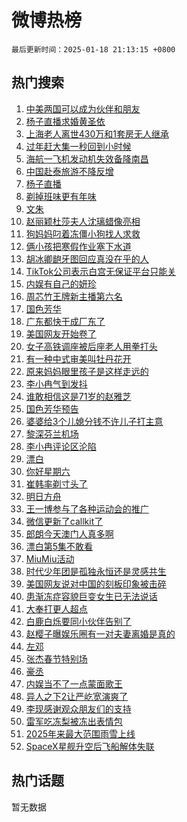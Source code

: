 # 微博热榜

`最后更新时间：2025-01-18 21:13:15 +0800`

## 热门搜索

1. [中美两国可以成为伙伴和朋友](https://m.weibo.cn/search?containerid=100103type%3D1%26t%3D10%26q%3D%23%E4%B8%AD%E7%BE%8E%E4%B8%A4%E5%9B%BD%E5%8F%AF%E4%BB%A5%E6%88%90%E4%B8%BA%E4%BC%99%E4%BC%B4%E5%92%8C%E6%9C%8B%E5%8F%8B%23&stream_entry_id=51&isnewpage=1&extparam=seat%3D1%26dgr%3D0%26cate%3D10103%26pos%3D0%26filter_type%3Drealtimehot%26stream_entry_id%3D51%26c_type%3D51%26q%3D%2523%25E4%25B8%25AD%25E7%25BE%258E%25E4%25B8%25A4%25E5%259B%25BD%25E5%258F%25AF%25E4%25BB%25A5%25E6%2588%2590%25E4%25B8%25BA%25E4%25BC%2599%25E4%25BC%25B4%25E5%2592%258C%25E6%259C%258B%25E5%258F%258B%2523%26display_time%3D1737205994%26pre_seqid%3D17372059942490120429122)
1. [杨子直播求婚黄圣依](https://m.weibo.cn/search?containerid=100103type%3D1%26t%3D10%26q%3D%23%E6%9D%A8%E5%AD%90%E7%9B%B4%E6%92%AD%E6%B1%82%E5%A9%9A%E9%BB%84%E5%9C%A3%E4%BE%9D%23&stream_entry_id=31&isnewpage=1&extparam=seat%3D1%26band_rank%3D1%26lcate%3D5001%26filter_type%3Drealtimehot%26flag%3D1%26c_type%3D31%26q%3D%2523%25E6%259D%25A8%25E5%25AD%2590%25E7%259B%25B4%25E6%2592%25AD%25E6%25B1%2582%25E5%25A9%259A%25E9%25BB%2584%25E5%259C%25A3%25E4%25BE%259D%2523%26cate%3D5001%26realpos%3D1%26stream_entry_id%3D31%26pos%3D0%26dgr%3D0%26display_time%3D1737205994%26pre_seqid%3D17372059942490120429122)
1. [上海老人离世430万和1套房无人继承](https://m.weibo.cn/search?containerid=100103type%3D1%26t%3D10%26q%3D%23%E4%B8%8A%E6%B5%B7%E8%80%81%E4%BA%BA%E7%A6%BB%E4%B8%96430%E4%B8%87%E5%92%8C1%E5%A5%97%E6%88%BF%E6%97%A0%E4%BA%BA%E7%BB%A7%E6%89%BF%23&stream_entry_id=31&isnewpage=1&extparam=seat%3D1%26band_rank%3D2%26lcate%3D5001%26filter_type%3Drealtimehot%26flag%3D2%26c_type%3D31%26q%3D%2523%25E4%25B8%258A%25E6%25B5%25B7%25E8%2580%2581%25E4%25BA%25BA%25E7%25A6%25BB%25E4%25B8%2596430%25E4%25B8%2587%25E5%2592%258C1%25E5%25A5%2597%25E6%2588%25BF%25E6%2597%25A0%25E4%25BA%25BA%25E7%25BB%25A7%25E6%2589%25BF%2523%26cate%3D5001%26realpos%3D2%26stream_entry_id%3D31%26pos%3D1%26dgr%3D0%26display_time%3D1737205994%26pre_seqid%3D17372059942490120429122)
1. [过年赶大集一秒回到小时候](https://m.weibo.cn/search?containerid=100103type%3D1%26t%3D10%26q%3D%23%E8%BF%87%E5%B9%B4%E8%B5%B6%E5%A4%A7%E9%9B%86%E4%B8%80%E7%A7%92%E5%9B%9E%E5%88%B0%E5%B0%8F%E6%97%B6%E5%80%99%23&stream_entry_id=31&isnewpage=1&extparam=seat%3D1%26band_rank%3D3%26lcate%3D5001%26filter_type%3Drealtimehot%26flag%3D0%26c_type%3D31%26q%3D%2523%25E8%25BF%2587%25E5%25B9%25B4%25E8%25B5%25B6%25E5%25A4%25A7%25E9%259B%2586%25E4%25B8%2580%25E7%25A7%2592%25E5%259B%259E%25E5%2588%25B0%25E5%25B0%258F%25E6%2597%25B6%25E5%2580%2599%2523%26cate%3D5001%26realpos%3D3%26stream_entry_id%3D31%26pos%3D2%26dgr%3D0%26display_time%3D1737205994%26pre_seqid%3D17372059942490120429122)
1. [海航一飞机发动机失效备降南昌](https://m.weibo.cn/search?containerid=100103type%3D1%26t%3D10%26q%3D%23%E6%B5%B7%E8%88%AA%E4%B8%80%E9%A3%9E%E6%9C%BA%E5%8F%91%E5%8A%A8%E6%9C%BA%E5%A4%B1%E6%95%88%E5%A4%87%E9%99%8D%E5%8D%97%E6%98%8C%23&stream_entry_id=31&isnewpage=1&extparam=seat%3D1%26band_rank%3D4%26lcate%3D5001%26filter_type%3Drealtimehot%26flag%3D1%26c_type%3D31%26q%3D%2523%25E6%25B5%25B7%25E8%2588%25AA%25E4%25B8%2580%25E9%25A3%259E%25E6%259C%25BA%25E5%258F%2591%25E5%258A%25A8%25E6%259C%25BA%25E5%25A4%25B1%25E6%2595%2588%25E5%25A4%2587%25E9%2599%258D%25E5%258D%2597%25E6%2598%258C%2523%26cate%3D5001%26realpos%3D4%26stream_entry_id%3D31%26pos%3D3%26dgr%3D0%26display_time%3D1737205994%26pre_seqid%3D17372059942490120429122)
1. [中国赴泰旅游不降反增](https://m.weibo.cn/search?containerid=100103type%3D1%26t%3D10%26q%3D%E4%B8%AD%E5%9B%BD%E8%B5%B4%E6%B3%B0%E6%97%85%E6%B8%B8%E4%B8%8D%E9%99%8D%E5%8F%8D%E5%A2%9E&stream_entry_id=31&isnewpage=1&extparam=seat%3D1%26band_rank%3D5%26lcate%3D5001%26filter_type%3Drealtimehot%26flag%3D0%26c_type%3D31%26q%3D%25E4%25B8%25AD%25E5%259B%25BD%25E8%25B5%25B4%25E6%25B3%25B0%25E6%2597%2585%25E6%25B8%25B8%25E4%25B8%258D%25E9%2599%258D%25E5%258F%258D%25E5%25A2%259E%26cate%3D5001%26realpos%3D5%26stream_entry_id%3D31%26pos%3D4%26dgr%3D0%26display_time%3D1737205994%26pre_seqid%3D17372059942490120429122)
1. [杨子直播](https://m.weibo.cn/search?containerid=100103type%3D1%26t%3D10%26q%3D%E6%9D%A8%E5%AD%90%E7%9B%B4%E6%92%AD&stream_entry_id=31&isnewpage=1&extparam=seat%3D1%26band_rank%3D6%26lcate%3D5001%26filter_type%3Drealtimehot%26flag%3D1%26c_type%3D31%26q%3D%25E6%259D%25A8%25E5%25AD%2590%25E7%259B%25B4%25E6%2592%25AD%26cate%3D5001%26realpos%3D6%26stream_entry_id%3D31%26pos%3D5%26dgr%3D0%26display_time%3D1737205994%26pre_seqid%3D17372059942490120429122)
1. [剃掉班味更有年味](https://m.weibo.cn/search?containerid=100103type%3D1%26t%3D10%26q%3D%23%E5%89%83%E6%8E%89%E7%8F%AD%E5%91%B3%E6%9B%B4%E6%9C%89%E5%B9%B4%E5%91%B3%23&stream_entry_id=31&isnewpage=1&extparam=seat%3D1%26band_rank%3D7%26lcate%3D5001%26filter_type%3Drealtimehot%26c_type%3D31%26q%3D%2523%25E5%2589%2583%25E6%258E%2589%25E7%258F%25AD%25E5%2591%25B3%25E6%259B%25B4%25E6%259C%2589%25E5%25B9%25B4%25E5%2591%25B3%2523%26dgr%3D0%26adid%3D272777%26topic_ad%3D1%26pos%3D6%26stream_entry_id%3D31%26is_ad_pos%3D1%26cate%3D5001%26display_time%3D1737205994%26pre_seqid%3D17372059942490120429122)
1. [文朱](https://m.weibo.cn/search?containerid=100103type%3D1%26t%3D10%26q%3D%E6%96%87%E6%9C%B1&stream_entry_id=31&isnewpage=1&extparam=seat%3D1%26band_rank%3D7%26lcate%3D5001%26filter_type%3Drealtimehot%26flag%3D1%26c_type%3D31%26q%3D%25E6%2596%2587%25E6%259C%25B1%26cate%3D5001%26realpos%3D7%26stream_entry_id%3D31%26pos%3D7%26dgr%3D0%26display_time%3D1737205994%26pre_seqid%3D17372059942490120429122)
1. [赵丽颖杜莎夫人沈璃蜡像亮相](https://m.weibo.cn/search?containerid=100103type%3D1%26t%3D10%26q%3D%23%E8%B5%B5%E4%B8%BD%E9%A2%96%E6%9D%9C%E8%8E%8E%E5%A4%AB%E4%BA%BA%E6%B2%88%E7%92%83%E8%9C%A1%E5%83%8F%E4%BA%AE%E7%9B%B8%23&stream_entry_id=31&isnewpage=1&extparam=seat%3D1%26band_rank%3D8%26lcate%3D5001%26filter_type%3Drealtimehot%26flag%3D1%26c_type%3D31%26q%3D%2523%25E8%25B5%25B5%25E4%25B8%25BD%25E9%25A2%2596%25E6%259D%259C%25E8%258E%258E%25E5%25A4%25AB%25E4%25BA%25BA%25E6%25B2%2588%25E7%2592%2583%25E8%259C%25A1%25E5%2583%258F%25E4%25BA%25AE%25E7%259B%25B8%2523%26cate%3D5001%26realpos%3D8%26stream_entry_id%3D31%26pos%3D8%26dgr%3D0%26display_time%3D1737205994%26pre_seqid%3D17372059942490120429122)
1. [狗妈妈叼着冻僵小狗找人求救](https://m.weibo.cn/search?containerid=100103type%3D1%26t%3D10%26q%3D%23%E7%8B%97%E5%A6%88%E5%A6%88%E5%8F%BC%E7%9D%80%E5%86%BB%E5%83%B5%E5%B0%8F%E7%8B%97%E6%89%BE%E4%BA%BA%E6%B1%82%E6%95%91%23&stream_entry_id=31&isnewpage=1&extparam=seat%3D1%26band_rank%3D9%26lcate%3D5001%26filter_type%3Drealtimehot%26flag%3D1%26c_type%3D31%26q%3D%2523%25E7%258B%2597%25E5%25A6%2588%25E5%25A6%2588%25E5%258F%25BC%25E7%259D%2580%25E5%2586%25BB%25E5%2583%25B5%25E5%25B0%258F%25E7%258B%2597%25E6%2589%25BE%25E4%25BA%25BA%25E6%25B1%2582%25E6%2595%2591%2523%26cate%3D5001%26realpos%3D9%26stream_entry_id%3D31%26pos%3D9%26dgr%3D0%26display_time%3D1737205994%26pre_seqid%3D17372059942490120429122)
1. [俩小孩把寒假作业塞下水道](https://m.weibo.cn/search?containerid=100103type%3D1%26t%3D10%26q%3D%23%E4%BF%A9%E5%B0%8F%E5%AD%A9%E6%8A%8A%E5%AF%92%E5%81%87%E4%BD%9C%E4%B8%9A%E5%A1%9E%E4%B8%8B%E6%B0%B4%E9%81%93%23&stream_entry_id=31&isnewpage=1&extparam=seat%3D1%26band_rank%3D10%26lcate%3D5001%26filter_type%3Drealtimehot%26flag%3D1%26c_type%3D31%26q%3D%2523%25E4%25BF%25A9%25E5%25B0%258F%25E5%25AD%25A9%25E6%258A%258A%25E5%25AF%2592%25E5%2581%2587%25E4%25BD%259C%25E4%25B8%259A%25E5%25A1%259E%25E4%25B8%258B%25E6%25B0%25B4%25E9%2581%2593%2523%26cate%3D5001%26realpos%3D10%26stream_entry_id%3D31%26pos%3D10%26dgr%3D0%26display_time%3D1737205994%26pre_seqid%3D17372059942490120429122)
1. [胡冰卿龅牙图回应真没在乎的人](https://m.weibo.cn/search?containerid=100103type%3D1%26t%3D10%26q%3D%E8%83%A1%E5%86%B0%E5%8D%BF%E9%BE%85%E7%89%99%E5%9B%BE%E5%9B%9E%E5%BA%94%E7%9C%9F%E6%B2%A1%E5%9C%A8%E4%B9%8E%E7%9A%84%E4%BA%BA&stream_entry_id=31&isnewpage=1&extparam=seat%3D1%26band_rank%3D11%26lcate%3D5001%26filter_type%3Drealtimehot%26flag%3D1%26c_type%3D31%26q%3D%25E8%2583%25A1%25E5%2586%25B0%25E5%258D%25BF%25E9%25BE%2585%25E7%2589%2599%25E5%259B%25BE%25E5%259B%259E%25E5%25BA%2594%25E7%259C%259F%25E6%25B2%25A1%25E5%259C%25A8%25E4%25B9%258E%25E7%259A%2584%25E4%25BA%25BA%26cate%3D5001%26realpos%3D11%26stream_entry_id%3D31%26pos%3D11%26dgr%3D0%26display_time%3D1737205994%26pre_seqid%3D17372059942490120429122)
1. [TikTok公司表示白宫无保证平台只能关](https://m.weibo.cn/search?containerid=100103type%3D1%26t%3D10%26q%3D%23TikTok%E5%85%AC%E5%8F%B8%E8%A1%A8%E7%A4%BA%E7%99%BD%E5%AE%AB%E6%97%A0%E4%BF%9D%E8%AF%81%E5%B9%B3%E5%8F%B0%E5%8F%AA%E8%83%BD%E5%85%B3%23&stream_entry_id=31&isnewpage=1&extparam=seat%3D1%26band_rank%3D12%26lcate%3D5001%26filter_type%3Drealtimehot%26flag%3D0%26c_type%3D31%26q%3D%2523TikTok%25E5%2585%25AC%25E5%258F%25B8%25E8%25A1%25A8%25E7%25A4%25BA%25E7%2599%25BD%25E5%25AE%25AB%25E6%2597%25A0%25E4%25BF%259D%25E8%25AF%2581%25E5%25B9%25B3%25E5%258F%25B0%25E5%258F%25AA%25E8%2583%25BD%25E5%2585%25B3%2523%26cate%3D5001%26realpos%3D12%26stream_entry_id%3D31%26pos%3D12%26dgr%3D0%26display_time%3D1737205994%26pre_seqid%3D17372059942490120429122)
1. [内娱有自己的妍珍](https://m.weibo.cn/search?containerid=100103type%3D1%26t%3D10%26q%3D%E5%86%85%E5%A8%B1%E6%9C%89%E8%87%AA%E5%B7%B1%E7%9A%84%E5%A6%8D%E7%8F%8D&stream_entry_id=31&isnewpage=1&extparam=seat%3D1%26band_rank%3D13%26lcate%3D5001%26filter_type%3Drealtimehot%26flag%3D1%26c_type%3D31%26q%3D%25E5%2586%2585%25E5%25A8%25B1%25E6%259C%2589%25E8%2587%25AA%25E5%25B7%25B1%25E7%259A%2584%25E5%25A6%258D%25E7%258F%258D%26cate%3D5001%26realpos%3D13%26stream_entry_id%3D31%26pos%3D13%26dgr%3D0%26display_time%3D1737205994%26pre_seqid%3D17372059942490120429122)
1. [周芯竹王牌新主播第六名](https://m.weibo.cn/search?containerid=100103type%3D1%26t%3D10%26q%3D%E5%91%A8%E8%8A%AF%E7%AB%B9%E7%8E%8B%E7%89%8C%E6%96%B0%E4%B8%BB%E6%92%AD%E7%AC%AC%E5%85%AD%E5%90%8D&stream_entry_id=31&isnewpage=1&extparam=seat%3D1%26band_rank%3D14%26lcate%3D5001%26filter_type%3Drealtimehot%26flag%3D1%26c_type%3D31%26q%3D%25E5%2591%25A8%25E8%258A%25AF%25E7%25AB%25B9%25E7%258E%258B%25E7%2589%258C%25E6%2596%25B0%25E4%25B8%25BB%25E6%2592%25AD%25E7%25AC%25AC%25E5%2585%25AD%25E5%2590%258D%26cate%3D5001%26realpos%3D14%26stream_entry_id%3D31%26pos%3D14%26dgr%3D0%26display_time%3D1737205994%26pre_seqid%3D17372059942490120429122)
1. [国色芳华](https://m.weibo.cn/search?containerid=100103type%3D1%26t%3D10%26q%3D%E5%9B%BD%E8%89%B2%E8%8A%B3%E5%8D%8E&stream_entry_id=31&isnewpage=1&extparam=seat%3D1%26band_rank%3D15%26lcate%3D5001%26filter_type%3Drealtimehot%26flag%3D1%26c_type%3D31%26q%3D%25E5%259B%25BD%25E8%2589%25B2%25E8%258A%25B3%25E5%258D%258E%26cate%3D5001%26realpos%3D15%26stream_entry_id%3D31%26pos%3D15%26dgr%3D0%26display_time%3D1737205994%26pre_seqid%3D17372059942490120429122)
1. [广东都快干成厂东了](https://m.weibo.cn/search?containerid=100103type%3D1%26t%3D10%26q%3D%23%E5%B9%BF%E4%B8%9C%E9%83%BD%E5%BF%AB%E5%B9%B2%E6%88%90%E5%8E%82%E4%B8%9C%E4%BA%86%23&stream_entry_id=31&isnewpage=1&extparam=seat%3D1%26band_rank%3D16%26lcate%3D5001%26filter_type%3Drealtimehot%26flag%3D0%26c_type%3D31%26q%3D%2523%25E5%25B9%25BF%25E4%25B8%259C%25E9%2583%25BD%25E5%25BF%25AB%25E5%25B9%25B2%25E6%2588%2590%25E5%258E%2582%25E4%25B8%259C%25E4%25BA%2586%2523%26cate%3D5001%26realpos%3D16%26stream_entry_id%3D31%26pos%3D16%26dgr%3D0%26display_time%3D1737205994%26pre_seqid%3D17372059942490120429122)
1. [美国网友开始卷了](https://m.weibo.cn/search?containerid=100103type%3D1%26t%3D10%26q%3D%23%E7%BE%8E%E5%9B%BD%E7%BD%91%E5%8F%8B%E5%BC%80%E5%A7%8B%E5%8D%B7%E4%BA%86%23&stream_entry_id=31&isnewpage=1&extparam=seat%3D1%26band_rank%3D17%26lcate%3D5001%26filter_type%3Drealtimehot%26flag%3D0%26c_type%3D31%26q%3D%2523%25E7%25BE%258E%25E5%259B%25BD%25E7%25BD%2591%25E5%258F%258B%25E5%25BC%2580%25E5%25A7%258B%25E5%258D%25B7%25E4%25BA%2586%2523%26cate%3D5001%26realpos%3D17%26stream_entry_id%3D31%26pos%3D17%26dgr%3D0%26display_time%3D1737205994%26pre_seqid%3D17372059942490120429122)
1. [女子高铁调座被后座老人用拳打头](https://m.weibo.cn/search?containerid=100103type%3D1%26t%3D10%26q%3D%23%E5%A5%B3%E5%AD%90%E9%AB%98%E9%93%81%E8%B0%83%E5%BA%A7%E8%A2%AB%E5%90%8E%E5%BA%A7%E8%80%81%E4%BA%BA%E7%94%A8%E6%8B%B3%E6%89%93%E5%A4%B4%23&stream_entry_id=31&isnewpage=1&extparam=seat%3D1%26band_rank%3D18%26lcate%3D5001%26filter_type%3Drealtimehot%26flag%3D0%26c_type%3D31%26q%3D%2523%25E5%25A5%25B3%25E5%25AD%2590%25E9%25AB%2598%25E9%2593%2581%25E8%25B0%2583%25E5%25BA%25A7%25E8%25A2%25AB%25E5%2590%258E%25E5%25BA%25A7%25E8%2580%2581%25E4%25BA%25BA%25E7%2594%25A8%25E6%258B%25B3%25E6%2589%2593%25E5%25A4%25B4%2523%26cate%3D5001%26realpos%3D18%26stream_entry_id%3D31%26pos%3D18%26dgr%3D0%26display_time%3D1737205994%26pre_seqid%3D17372059942490120429122)
1. [有一种中式审美叫牡丹花开](https://m.weibo.cn/search?containerid=100103type%3D1%26t%3D10%26q%3D%23%E6%9C%89%E4%B8%80%E7%A7%8D%E4%B8%AD%E5%BC%8F%E5%AE%A1%E7%BE%8E%E5%8F%AB%E7%89%A1%E4%B8%B9%E8%8A%B1%E5%BC%80%23&stream_entry_id=31&isnewpage=1&extparam=seat%3D1%26band_rank%3D19%26lcate%3D5001%26filter_type%3Drealtimehot%26flag%3D0%26c_type%3D31%26q%3D%2523%25E6%259C%2589%25E4%25B8%2580%25E7%25A7%258D%25E4%25B8%25AD%25E5%25BC%258F%25E5%25AE%25A1%25E7%25BE%258E%25E5%258F%25AB%25E7%2589%25A1%25E4%25B8%25B9%25E8%258A%25B1%25E5%25BC%2580%2523%26cate%3D5001%26realpos%3D19%26stream_entry_id%3D31%26pos%3D19%26dgr%3D0%26display_time%3D1737205994%26pre_seqid%3D17372059942490120429122)
1. [原来妈妈眼里孩子是这样走远的](https://m.weibo.cn/search?containerid=100103type%3D1%26t%3D10%26q%3D%23%E5%8E%9F%E6%9D%A5%E5%A6%88%E5%A6%88%E7%9C%BC%E9%87%8C%E5%AD%A9%E5%AD%90%E6%98%AF%E8%BF%99%E6%A0%B7%E8%B5%B0%E8%BF%9C%E7%9A%84%23&stream_entry_id=31&isnewpage=1&extparam=seat%3D1%26band_rank%3D20%26lcate%3D5001%26filter_type%3Drealtimehot%26flag%3D0%26c_type%3D31%26q%3D%2523%25E5%258E%259F%25E6%259D%25A5%25E5%25A6%2588%25E5%25A6%2588%25E7%259C%25BC%25E9%2587%258C%25E5%25AD%25A9%25E5%25AD%2590%25E6%2598%25AF%25E8%25BF%2599%25E6%25A0%25B7%25E8%25B5%25B0%25E8%25BF%259C%25E7%259A%2584%2523%26cate%3D5001%26realpos%3D20%26stream_entry_id%3D31%26pos%3D20%26dgr%3D0%26display_time%3D1737205994%26pre_seqid%3D17372059942490120429122)
1. [李小冉气到发抖](https://m.weibo.cn/search?containerid=100103type%3D1%26t%3D10%26q%3D%23%E6%9D%8E%E5%B0%8F%E5%86%89%E6%B0%94%E5%88%B0%E5%8F%91%E6%8A%96%23&stream_entry_id=31&isnewpage=1&extparam=seat%3D1%26band_rank%3D21%26lcate%3D5001%26filter_type%3Drealtimehot%26flag%3D2%26c_type%3D31%26q%3D%2523%25E6%259D%258E%25E5%25B0%258F%25E5%2586%2589%25E6%25B0%2594%25E5%2588%25B0%25E5%258F%2591%25E6%258A%2596%2523%26cate%3D5001%26realpos%3D21%26stream_entry_id%3D31%26pos%3D21%26dgr%3D0%26display_time%3D1737205994%26pre_seqid%3D17372059942490120429122)
1. [谁敢相信这是71岁的赵雅芝](https://m.weibo.cn/search?containerid=100103type%3D1%26t%3D10%26q%3D%23%E8%B0%81%E6%95%A2%E7%9B%B8%E4%BF%A1%E8%BF%99%E6%98%AF71%E5%B2%81%E7%9A%84%E8%B5%B5%E9%9B%85%E8%8A%9D%23&stream_entry_id=31&isnewpage=1&extparam=seat%3D1%26band_rank%3D22%26lcate%3D5001%26filter_type%3Drealtimehot%26flag%3D1%26c_type%3D31%26q%3D%2523%25E8%25B0%2581%25E6%2595%25A2%25E7%259B%25B8%25E4%25BF%25A1%25E8%25BF%2599%25E6%2598%25AF71%25E5%25B2%2581%25E7%259A%2584%25E8%25B5%25B5%25E9%259B%2585%25E8%258A%259D%2523%26cate%3D5001%26realpos%3D22%26stream_entry_id%3D31%26pos%3D22%26dgr%3D0%26display_time%3D1737205994%26pre_seqid%3D17372059942490120429122)
1. [国色芳华预告](https://m.weibo.cn/search?containerid=100103type%3D1%26t%3D10%26q%3D%E5%9B%BD%E8%89%B2%E8%8A%B3%E5%8D%8E%E9%A2%84%E5%91%8A&stream_entry_id=31&isnewpage=1&extparam=seat%3D1%26band_rank%3D23%26lcate%3D5001%26filter_type%3Drealtimehot%26flag%3D1%26c_type%3D31%26q%3D%25E5%259B%25BD%25E8%2589%25B2%25E8%258A%25B3%25E5%258D%258E%25E9%25A2%2584%25E5%2591%258A%26cate%3D5001%26realpos%3D23%26stream_entry_id%3D31%26pos%3D23%26dgr%3D0%26display_time%3D1737205994%26pre_seqid%3D17372059942490120429122)
1. [婆婆给3个儿媳分钱不许儿子打主意](https://m.weibo.cn/search?containerid=100103type%3D1%26t%3D10%26q%3D%23%E5%A9%86%E5%A9%86%E7%BB%993%E4%B8%AA%E5%84%BF%E5%AA%B3%E5%88%86%E9%92%B1%E4%B8%8D%E8%AE%B8%E5%84%BF%E5%AD%90%E6%89%93%E4%B8%BB%E6%84%8F%23&stream_entry_id=31&isnewpage=1&extparam=seat%3D1%26band_rank%3D24%26lcate%3D5001%26filter_type%3Drealtimehot%26flag%3D0%26c_type%3D31%26q%3D%2523%25E5%25A9%2586%25E5%25A9%2586%25E7%25BB%25993%25E4%25B8%25AA%25E5%2584%25BF%25E5%25AA%25B3%25E5%2588%2586%25E9%2592%25B1%25E4%25B8%258D%25E8%25AE%25B8%25E5%2584%25BF%25E5%25AD%2590%25E6%2589%2593%25E4%25B8%25BB%25E6%2584%258F%2523%26cate%3D5001%26realpos%3D24%26stream_entry_id%3D31%26pos%3D24%26dgr%3D0%26display_time%3D1737205994%26pre_seqid%3D17372059942490120429122)
1. [黎深芬兰机场](https://m.weibo.cn/search?containerid=100103type%3D1%26t%3D10%26q%3D%E9%BB%8E%E6%B7%B1%E8%8A%AC%E5%85%B0%E6%9C%BA%E5%9C%BA&stream_entry_id=31&isnewpage=1&extparam=seat%3D1%26band_rank%3D25%26lcate%3D5001%26filter_type%3Drealtimehot%26flag%3D1%26c_type%3D31%26q%3D%25E9%25BB%258E%25E6%25B7%25B1%25E8%258A%25AC%25E5%2585%25B0%25E6%259C%25BA%25E5%259C%25BA%26cate%3D5001%26realpos%3D25%26stream_entry_id%3D31%26pos%3D25%26dgr%3D0%26display_time%3D1737205994%26pre_seqid%3D17372059942490120429122)
1. [李小冉评论区沦陷](https://m.weibo.cn/search?containerid=100103type%3D1%26t%3D10%26q%3D%23%E6%9D%8E%E5%B0%8F%E5%86%89%E8%AF%84%E8%AE%BA%E5%8C%BA%E6%B2%A6%E9%99%B7%23&stream_entry_id=31&isnewpage=1&extparam=seat%3D1%26band_rank%3D26%26lcate%3D5001%26filter_type%3Drealtimehot%26flag%3D0%26c_type%3D31%26q%3D%2523%25E6%259D%258E%25E5%25B0%258F%25E5%2586%2589%25E8%25AF%2584%25E8%25AE%25BA%25E5%258C%25BA%25E6%25B2%25A6%25E9%2599%25B7%2523%26cate%3D5001%26realpos%3D26%26stream_entry_id%3D31%26pos%3D26%26dgr%3D0%26display_time%3D1737205994%26pre_seqid%3D17372059942490120429122)
1. [漂白](https://m.weibo.cn/search?containerid=100103type%3D1%26t%3D10%26q%3D%E6%BC%82%E7%99%BD&stream_entry_id=31&isnewpage=1&extparam=seat%3D1%26band_rank%3D27%26lcate%3D5001%26filter_type%3Drealtimehot%26flag%3D0%26c_type%3D31%26q%3D%25E6%25BC%2582%25E7%2599%25BD%26cate%3D5001%26realpos%3D27%26stream_entry_id%3D31%26pos%3D27%26dgr%3D0%26display_time%3D1737205994%26pre_seqid%3D17372059942490120429122)
1. [你好星期六](https://m.weibo.cn/search?containerid=100103type%3D1%26t%3D10%26q%3D%E4%BD%A0%E5%A5%BD%E6%98%9F%E6%9C%9F%E5%85%AD&stream_entry_id=31&isnewpage=1&extparam=seat%3D1%26band_rank%3D28%26lcate%3D5001%26filter_type%3Drealtimehot%26flag%3D1%26c_type%3D31%26q%3D%25E4%25BD%25A0%25E5%25A5%25BD%25E6%2598%259F%25E6%259C%259F%25E5%2585%25AD%26cate%3D5001%26realpos%3D28%26stream_entry_id%3D31%26pos%3D28%26dgr%3D0%26display_time%3D1737205994%26pre_seqid%3D17372059942490120429122)
1. [崔韩率剃寸头了](https://m.weibo.cn/search?containerid=100103type%3D1%26t%3D10%26q%3D%23%E5%B4%94%E9%9F%A9%E7%8E%87%E5%89%83%E5%AF%B8%E5%A4%B4%E4%BA%86%23&stream_entry_id=31&isnewpage=1&extparam=seat%3D1%26band_rank%3D29%26lcate%3D5001%26filter_type%3Drealtimehot%26flag%3D1%26c_type%3D31%26q%3D%2523%25E5%25B4%2594%25E9%259F%25A9%25E7%258E%2587%25E5%2589%2583%25E5%25AF%25B8%25E5%25A4%25B4%25E4%25BA%2586%2523%26cate%3D5001%26realpos%3D29%26stream_entry_id%3D31%26pos%3D29%26dgr%3D0%26display_time%3D1737205994%26pre_seqid%3D17372059942490120429122)
1. [明日方舟](https://m.weibo.cn/search?containerid=100103type%3D1%26t%3D10%26q%3D%E6%98%8E%E6%97%A5%E6%96%B9%E8%88%9F&stream_entry_id=31&isnewpage=1&extparam=seat%3D1%26band_rank%3D30%26lcate%3D5001%26filter_type%3Drealtimehot%26flag%3D0%26c_type%3D31%26q%3D%25E6%2598%258E%25E6%2597%25A5%25E6%2596%25B9%25E8%2588%259F%26cate%3D5001%26realpos%3D30%26stream_entry_id%3D31%26pos%3D30%26dgr%3D0%26display_time%3D1737205994%26pre_seqid%3D17372059942490120429122)
1. [王一博参与了各种运动会的推广](https://m.weibo.cn/search?containerid=100103type%3D1%26t%3D10%26q%3D%23%E7%8E%8B%E4%B8%80%E5%8D%9A%E5%8F%82%E4%B8%8E%E4%BA%86%E5%90%84%E7%A7%8D%E8%BF%90%E5%8A%A8%E4%BC%9A%E7%9A%84%E6%8E%A8%E5%B9%BF%23&stream_entry_id=31&isnewpage=1&extparam=seat%3D1%26band_rank%3D31%26lcate%3D5001%26filter_type%3Drealtimehot%26flag%3D1%26c_type%3D31%26q%3D%2523%25E7%258E%258B%25E4%25B8%2580%25E5%258D%259A%25E5%258F%2582%25E4%25B8%258E%25E4%25BA%2586%25E5%2590%2584%25E7%25A7%258D%25E8%25BF%2590%25E5%258A%25A8%25E4%25BC%259A%25E7%259A%2584%25E6%258E%25A8%25E5%25B9%25BF%2523%26cate%3D5001%26realpos%3D31%26stream_entry_id%3D31%26pos%3D31%26dgr%3D0%26display_time%3D1737205994%26pre_seqid%3D17372059942490120429122)
1. [微信更新了callkit了](https://m.weibo.cn/search?containerid=100103type%3D1%26t%3D10%26q%3D%23%E5%BE%AE%E4%BF%A1%E6%9B%B4%E6%96%B0%E4%BA%86callkit%E4%BA%86%23&stream_entry_id=31&isnewpage=1&extparam=seat%3D1%26band_rank%3D32%26lcate%3D5001%26filter_type%3Drealtimehot%26flag%3D0%26c_type%3D31%26q%3D%2523%25E5%25BE%25AE%25E4%25BF%25A1%25E6%259B%25B4%25E6%2596%25B0%25E4%25BA%2586callkit%25E4%25BA%2586%2523%26cate%3D5001%26realpos%3D32%26stream_entry_id%3D31%26pos%3D32%26dgr%3D0%26display_time%3D1737205994%26pre_seqid%3D17372059942490120429122)
1. [郎朗今天澳门人真多啊](https://m.weibo.cn/search?containerid=100103type%3D1%26t%3D10%26q%3D%23%E9%83%8E%E6%9C%97%E4%BB%8A%E5%A4%A9%E6%BE%B3%E9%97%A8%E4%BA%BA%E7%9C%9F%E5%A4%9A%E5%95%8A%23&stream_entry_id=31&isnewpage=1&extparam=seat%3D1%26band_rank%3D33%26lcate%3D5001%26filter_type%3Drealtimehot%26flag%3D1%26c_type%3D31%26q%3D%2523%25E9%2583%258E%25E6%259C%2597%25E4%25BB%258A%25E5%25A4%25A9%25E6%25BE%25B3%25E9%2597%25A8%25E4%25BA%25BA%25E7%259C%259F%25E5%25A4%259A%25E5%2595%258A%2523%26cate%3D5001%26realpos%3D33%26stream_entry_id%3D31%26pos%3D33%26dgr%3D0%26display_time%3D1737205994%26pre_seqid%3D17372059942490120429122)
1. [漂白第5集不敢看](https://m.weibo.cn/search?containerid=100103type%3D1%26t%3D10%26q%3D%E6%BC%82%E7%99%BD%E7%AC%AC5%E9%9B%86%E4%B8%8D%E6%95%A2%E7%9C%8B&stream_entry_id=31&isnewpage=1&extparam=seat%3D1%26band_rank%3D34%26lcate%3D5001%26filter_type%3Drealtimehot%26flag%3D1%26c_type%3D31%26q%3D%25E6%25BC%2582%25E7%2599%25BD%25E7%25AC%25AC5%25E9%259B%2586%25E4%25B8%258D%25E6%2595%25A2%25E7%259C%258B%26cate%3D5001%26realpos%3D34%26stream_entry_id%3D31%26pos%3D34%26dgr%3D0%26display_time%3D1737205994%26pre_seqid%3D17372059942490120429122)
1. [MiuMiu活动](https://m.weibo.cn/search?containerid=100103type%3D1%26t%3D10%26q%3D%23MiuMiu%E6%B4%BB%E5%8A%A8%23&stream_entry_id=31&isnewpage=1&extparam=seat%3D1%26band_rank%3D35%26lcate%3D5001%26filter_type%3Drealtimehot%26flag%3D1%26c_type%3D31%26q%3D%2523MiuMiu%25E6%25B4%25BB%25E5%258A%25A8%2523%26cate%3D5001%26realpos%3D35%26stream_entry_id%3D31%26pos%3D35%26dgr%3D0%26display_time%3D1737205994%26pre_seqid%3D17372059942490120429122)
1. [时代少年团是孤独永恒还是灵感共生](https://m.weibo.cn/search?containerid=100103type%3D1%26t%3D10%26q%3D%23%E6%97%B6%E4%BB%A3%E5%B0%91%E5%B9%B4%E5%9B%A2%E6%98%AF%E5%AD%A4%E7%8B%AC%E6%B0%B8%E6%81%92%E8%BF%98%E6%98%AF%E7%81%B5%E6%84%9F%E5%85%B1%E7%94%9F%23&stream_entry_id=31&isnewpage=1&extparam=seat%3D1%26band_rank%3D36%26lcate%3D5001%26filter_type%3Drealtimehot%26flag%3D1%26c_type%3D31%26q%3D%2523%25E6%2597%25B6%25E4%25BB%25A3%25E5%25B0%2591%25E5%25B9%25B4%25E5%259B%25A2%25E6%2598%25AF%25E5%25AD%25A4%25E7%258B%25AC%25E6%25B0%25B8%25E6%2581%2592%25E8%25BF%2598%25E6%2598%25AF%25E7%2581%25B5%25E6%2584%259F%25E5%2585%25B1%25E7%2594%259F%2523%26cate%3D5001%26realpos%3D36%26stream_entry_id%3D31%26pos%3D36%26dgr%3D0%26display_time%3D1737205994%26pre_seqid%3D17372059942490120429122)
1. [美国网友说对中国的刻板印象被击碎](https://m.weibo.cn/search?containerid=100103type%3D1%26t%3D10%26q%3D%23%E7%BE%8E%E5%9B%BD%E7%BD%91%E5%8F%8B%E8%AF%B4%E5%AF%B9%E4%B8%AD%E5%9B%BD%E7%9A%84%E5%88%BB%E6%9D%BF%E5%8D%B0%E8%B1%A1%E8%A2%AB%E5%87%BB%E7%A2%8E%23&stream_entry_id=31&isnewpage=1&extparam=seat%3D1%26band_rank%3D37%26lcate%3D5001%26filter_type%3Drealtimehot%26flag%3D0%26c_type%3D31%26q%3D%2523%25E7%25BE%258E%25E5%259B%25BD%25E7%25BD%2591%25E5%258F%258B%25E8%25AF%25B4%25E5%25AF%25B9%25E4%25B8%25AD%25E5%259B%25BD%25E7%259A%2584%25E5%2588%25BB%25E6%259D%25BF%25E5%258D%25B0%25E8%25B1%25A1%25E8%25A2%25AB%25E5%2587%25BB%25E7%25A2%258E%2523%26cate%3D5001%26realpos%3D37%26stream_entry_id%3D31%26pos%3D37%26dgr%3D0%26display_time%3D1737205994%26pre_seqid%3D17372059942490120429122)
1. [患渐冻症容貌巨变女生已无法说话](https://m.weibo.cn/search?containerid=100103type%3D1%26t%3D10%26q%3D%23%E6%82%A3%E6%B8%90%E5%86%BB%E7%97%87%E5%AE%B9%E8%B2%8C%E5%B7%A8%E5%8F%98%E5%A5%B3%E7%94%9F%E5%B7%B2%E6%97%A0%E6%B3%95%E8%AF%B4%E8%AF%9D%23&stream_entry_id=31&isnewpage=1&extparam=seat%3D1%26band_rank%3D38%26lcate%3D5001%26filter_type%3Drealtimehot%26flag%3D1%26c_type%3D31%26q%3D%2523%25E6%2582%25A3%25E6%25B8%2590%25E5%2586%25BB%25E7%2597%2587%25E5%25AE%25B9%25E8%25B2%258C%25E5%25B7%25A8%25E5%258F%2598%25E5%25A5%25B3%25E7%2594%259F%25E5%25B7%25B2%25E6%2597%25A0%25E6%25B3%2595%25E8%25AF%25B4%25E8%25AF%259D%2523%26cate%3D5001%26realpos%3D38%26stream_entry_id%3D31%26pos%3D38%26dgr%3D0%26display_time%3D1737205994%26pre_seqid%3D17372059942490120429122)
1. [大奉打更人超点](https://m.weibo.cn/search?containerid=100103type%3D1%26t%3D10%26q%3D%E5%A4%A7%E5%A5%89%E6%89%93%E6%9B%B4%E4%BA%BA%E8%B6%85%E7%82%B9&stream_entry_id=31&isnewpage=1&extparam=seat%3D1%26band_rank%3D39%26lcate%3D5001%26filter_type%3Drealtimehot%26flag%3D1%26c_type%3D31%26q%3D%25E5%25A4%25A7%25E5%25A5%2589%25E6%2589%2593%25E6%259B%25B4%25E4%25BA%25BA%25E8%25B6%2585%25E7%2582%25B9%26cate%3D5001%26realpos%3D39%26stream_entry_id%3D31%26pos%3D39%26dgr%3D0%26display_time%3D1737205994%26pre_seqid%3D17372059942490120429122)
1. [白鹿白烁要同小伙伴告别了](https://m.weibo.cn/search?containerid=100103type%3D1%26t%3D10%26q%3D%23%E7%99%BD%E9%B9%BF%E7%99%BD%E7%83%81%E8%A6%81%E5%90%8C%E5%B0%8F%E4%BC%99%E4%BC%B4%E5%91%8A%E5%88%AB%E4%BA%86%23&stream_entry_id=31&isnewpage=1&extparam=seat%3D1%26band_rank%3D40%26lcate%3D5001%26filter_type%3Drealtimehot%26flag%3D1%26c_type%3D31%26q%3D%2523%25E7%2599%25BD%25E9%25B9%25BF%25E7%2599%25BD%25E7%2583%2581%25E8%25A6%2581%25E5%2590%258C%25E5%25B0%258F%25E4%25BC%2599%25E4%25BC%25B4%25E5%2591%258A%25E5%2588%25AB%25E4%25BA%2586%2523%26cate%3D5001%26realpos%3D40%26stream_entry_id%3D31%26pos%3D40%26dgr%3D0%26display_time%3D1737205994%26pre_seqid%3D17372059942490120429122)
1. [赵樱子曝娱乐圈有一对夫妻离婚是真的](https://m.weibo.cn/search?containerid=100103type%3D1%26t%3D10%26q%3D%23%E8%B5%B5%E6%A8%B1%E5%AD%90%E6%9B%9D%E5%A8%B1%E4%B9%90%E5%9C%88%E6%9C%89%E4%B8%80%E5%AF%B9%E5%A4%AB%E5%A6%BB%E7%A6%BB%E5%A9%9A%E6%98%AF%E7%9C%9F%E7%9A%84%23&stream_entry_id=31&isnewpage=1&extparam=seat%3D1%26band_rank%3D41%26lcate%3D5001%26filter_type%3Drealtimehot%26flag%3D0%26c_type%3D31%26q%3D%2523%25E8%25B5%25B5%25E6%25A8%25B1%25E5%25AD%2590%25E6%259B%259D%25E5%25A8%25B1%25E4%25B9%2590%25E5%259C%2588%25E6%259C%2589%25E4%25B8%2580%25E5%25AF%25B9%25E5%25A4%25AB%25E5%25A6%25BB%25E7%25A6%25BB%25E5%25A9%259A%25E6%2598%25AF%25E7%259C%259F%25E7%259A%2584%2523%26cate%3D5001%26realpos%3D41%26stream_entry_id%3D31%26pos%3D41%26dgr%3D0%26display_time%3D1737205994%26pre_seqid%3D17372059942490120429122)
1. [左邓](https://m.weibo.cn/search?containerid=100103type%3D1%26t%3D10%26q%3D%E5%B7%A6%E9%82%93&stream_entry_id=31&isnewpage=1&extparam=seat%3D1%26band_rank%3D42%26lcate%3D5001%26filter_type%3Drealtimehot%26flag%3D0%26c_type%3D31%26q%3D%25E5%25B7%25A6%25E9%2582%2593%26cate%3D5001%26realpos%3D42%26stream_entry_id%3D31%26pos%3D42%26dgr%3D0%26display_time%3D1737205994%26pre_seqid%3D17372059942490120429122)
1. [张杰春节特别场](https://m.weibo.cn/search?containerid=100103type%3D1%26t%3D10%26q%3D%23%E5%BC%A0%E6%9D%B0%E6%98%A5%E8%8A%82%E7%89%B9%E5%88%AB%E5%9C%BA%23&stream_entry_id=31&isnewpage=1&extparam=seat%3D1%26band_rank%3D43%26lcate%3D5001%26filter_type%3Drealtimehot%26flag%3D1%26c_type%3D31%26q%3D%2523%25E5%25BC%25A0%25E6%259D%25B0%25E6%2598%25A5%25E8%258A%2582%25E7%2589%25B9%25E5%2588%25AB%25E5%259C%25BA%2523%26cate%3D5001%26realpos%3D43%26stream_entry_id%3D31%26pos%3D43%26dgr%3D0%26display_time%3D1737205994%26pre_seqid%3D17372059942490120429122)
1. [豪丞](https://m.weibo.cn/search?containerid=100103type%3D1%26t%3D10%26q%3D%E8%B1%AA%E4%B8%9E&stream_entry_id=31&isnewpage=1&extparam=seat%3D1%26band_rank%3D44%26lcate%3D5001%26filter_type%3Drealtimehot%26flag%3D1%26c_type%3D31%26q%3D%25E8%25B1%25AA%25E4%25B8%259E%26cate%3D5001%26realpos%3D44%26stream_entry_id%3D31%26pos%3D44%26dgr%3D0%26display_time%3D1737205994%26pre_seqid%3D17372059942490120429122)
1. [内娱当不了一点蒙面歌王](https://m.weibo.cn/search?containerid=100103type%3D1%26t%3D10%26q%3D%E5%86%85%E5%A8%B1%E5%BD%93%E4%B8%8D%E4%BA%86%E4%B8%80%E7%82%B9%E8%92%99%E9%9D%A2%E6%AD%8C%E7%8E%8B&stream_entry_id=31&isnewpage=1&extparam=seat%3D1%26band_rank%3D45%26lcate%3D5001%26filter_type%3Drealtimehot%26flag%3D1%26c_type%3D31%26q%3D%25E5%2586%2585%25E5%25A8%25B1%25E5%25BD%2593%25E4%25B8%258D%25E4%25BA%2586%25E4%25B8%2580%25E7%2582%25B9%25E8%2592%2599%25E9%259D%25A2%25E6%25AD%258C%25E7%258E%258B%26cate%3D5001%26realpos%3D45%26stream_entry_id%3D31%26pos%3D45%26dgr%3D0%26display_time%3D1737205994%26pre_seqid%3D17372059942490120429122)
1. [异人之下2让严屹宽演爽了](https://m.weibo.cn/search?containerid=100103type%3D1%26t%3D10%26q%3D%E5%BC%82%E4%BA%BA%E4%B9%8B%E4%B8%8B2%E8%AE%A9%E4%B8%A5%E5%B1%B9%E5%AE%BD%E6%BC%94%E7%88%BD%E4%BA%86&stream_entry_id=31&isnewpage=1&extparam=seat%3D1%26band_rank%3D46%26lcate%3D5001%26filter_type%3Drealtimehot%26flag%3D0%26c_type%3D31%26q%3D%25E5%25BC%2582%25E4%25BA%25BA%25E4%25B9%258B%25E4%25B8%258B2%25E8%25AE%25A9%25E4%25B8%25A5%25E5%25B1%25B9%25E5%25AE%25BD%25E6%25BC%2594%25E7%2588%25BD%25E4%25BA%2586%26cate%3D5001%26realpos%3D46%26stream_entry_id%3D31%26pos%3D46%26dgr%3D0%26display_time%3D1737205994%26pre_seqid%3D17372059942490120429122)
1. [李现感谢观众朋友们的支持](https://m.weibo.cn/search?containerid=100103type%3D1%26t%3D10%26q%3D%23%E6%9D%8E%E7%8E%B0%E6%84%9F%E8%B0%A2%E8%A7%82%E4%BC%97%E6%9C%8B%E5%8F%8B%E4%BB%AC%E7%9A%84%E6%94%AF%E6%8C%81%23&stream_entry_id=31&isnewpage=1&extparam=seat%3D1%26band_rank%3D47%26lcate%3D5001%26filter_type%3Drealtimehot%26flag%3D1%26c_type%3D31%26q%3D%2523%25E6%259D%258E%25E7%258E%25B0%25E6%2584%259F%25E8%25B0%25A2%25E8%25A7%2582%25E4%25BC%2597%25E6%259C%258B%25E5%258F%258B%25E4%25BB%25AC%25E7%259A%2584%25E6%2594%25AF%25E6%258C%2581%2523%26cate%3D5001%26realpos%3D47%26stream_entry_id%3D31%26pos%3D47%26dgr%3D0%26display_time%3D1737205994%26pre_seqid%3D17372059942490120429122)
1. [雷军吃冻梨被冻出表情包](https://m.weibo.cn/search?containerid=100103type%3D1%26t%3D10%26q%3D%23%E9%9B%B7%E5%86%9B%E5%90%83%E5%86%BB%E6%A2%A8%E8%A2%AB%E5%86%BB%E5%87%BA%E8%A1%A8%E6%83%85%E5%8C%85%23&stream_entry_id=31&isnewpage=1&extparam=seat%3D1%26band_rank%3D48%26lcate%3D5001%26filter_type%3Drealtimehot%26flag%3D0%26c_type%3D31%26q%3D%2523%25E9%259B%25B7%25E5%2586%259B%25E5%2590%2583%25E5%2586%25BB%25E6%25A2%25A8%25E8%25A2%25AB%25E5%2586%25BB%25E5%2587%25BA%25E8%25A1%25A8%25E6%2583%2585%25E5%258C%2585%2523%26cate%3D5001%26realpos%3D48%26stream_entry_id%3D31%26pos%3D48%26dgr%3D0%26display_time%3D1737205994%26pre_seqid%3D17372059942490120429122)
1. [2025年来最大范围雨雪上线](https://m.weibo.cn/search?containerid=100103type%3D1%26t%3D10%26q%3D%232025%E5%B9%B4%E6%9D%A5%E6%9C%80%E5%A4%A7%E8%8C%83%E5%9B%B4%E9%9B%A8%E9%9B%AA%E4%B8%8A%E7%BA%BF%23&stream_entry_id=31&isnewpage=1&extparam=seat%3D1%26band_rank%3D49%26lcate%3D5001%26filter_type%3Drealtimehot%26flag%3D1%26c_type%3D31%26q%3D%25232025%25E5%25B9%25B4%25E6%259D%25A5%25E6%259C%2580%25E5%25A4%25A7%25E8%258C%2583%25E5%259B%25B4%25E9%259B%25A8%25E9%259B%25AA%25E4%25B8%258A%25E7%25BA%25BF%2523%26cate%3D5001%26realpos%3D49%26stream_entry_id%3D31%26pos%3D49%26dgr%3D0%26display_time%3D1737205994%26pre_seqid%3D17372059942490120429122)
1. [SpaceX星舰升空后飞船解体失联](https://m.weibo.cn/search?containerid=100103type%3D1%26t%3D10%26q%3D%23SpaceX%E6%98%9F%E8%88%B0%E5%8D%87%E7%A9%BA%E5%90%8E%E9%A3%9E%E8%88%B9%E8%A7%A3%E4%BD%93%E5%A4%B1%E8%81%94%23&stream_entry_id=31&isnewpage=1&extparam=seat%3D1%26band_rank%3D50%26lcate%3D5001%26filter_type%3Drealtimehot%26flag%3D0%26c_type%3D31%26q%3D%2523SpaceX%25E6%2598%259F%25E8%2588%25B0%25E5%258D%2587%25E7%25A9%25BA%25E5%2590%258E%25E9%25A3%259E%25E8%2588%25B9%25E8%25A7%25A3%25E4%25BD%2593%25E5%25A4%25B1%25E8%2581%2594%2523%26cate%3D5001%26realpos%3D50%26stream_entry_id%3D31%26pos%3D50%26dgr%3D0%26display_time%3D1737205994%26pre_seqid%3D17372059942490120429122)

## 热门话题

暂无数据
